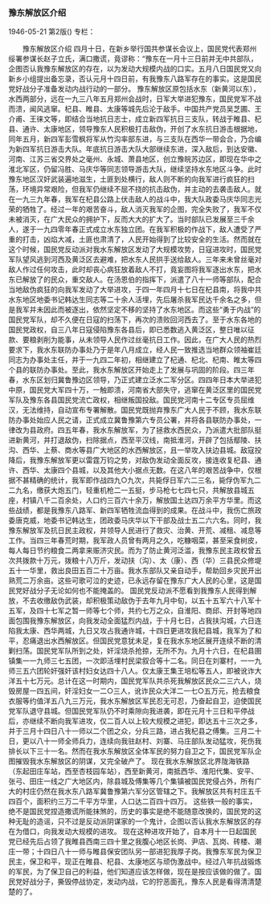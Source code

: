 ### 豫东解放区介绍

1946-05-21
第2版()
专栏：

　　豫东解放区介绍
    四月十日，在新乡举行国共参谋长会议上，国民党代表郑州绥署参谋长赵子立氏，满口撒谎，竟谬称：“豫东在一月十三日前并无中共部队，企图否认我豫东解放区的存在，以为发动大规模内战的口实。五月八日国民党又向新乡小组提出备忘录，否认元月十四日前，有我豫东八路军存在的事实。这是国民党好战分子准备发动内战行动的一部分。
    豫东解放区原包括水东（新黄河以东），水西两部分，远在一九三八年五月郑州会战时，日军大举进犯豫东，国民党军不战而溃，闻风逃窜。杞县、睢县、太康等城先后沦于敌手。中国共产党员吴芝圃、王介甫、王徕文等，即结合当地抗日志士，成立新四军抗日三支队，转战于睢县、杞县、通许、太康地区，领导豫东人民积极打击敌伪，开创了水东抗日游击根据地，同年五月，新四军彭雪枫将军从竹沟率部东进，与三支队在西华一带会合，乃合编为新四军抗日游击大队。年底抗日游击大队大部继续东进，深入敌后，到达安徽、河南、江苏三省交界处之毫州、永城、萧县地区，创立豫皖苏边区，即现在华中之淮北军区，仍留冯胜、马庆华等同志领导游击大队，继续坚持水东地区斗争。此时豫东地区汉奸武装遍地滋生，土匪到处横行，敌人则不断的向我军进行疯狂的扫荡，环境异常艰险，但我军仍继续不屈不挠的抗击敌伪，并主动的去袭击敌人。就在一九三九年春，我军在杞县公路上伏击敌人的战斗中，我大队政委马庆华同志光荣的牺牲了。经过一年的艰苦奋斗，敌人消灭我军的企图，完全失败了，我军不仅未被消灭，在广大民众的拥护下，反而大大的扩大了。当时部队已发展至三千余人，遂于一九四零年春正式成立水东独立团。在我军积极的作战下，敌人遭受了严重的打击，凶焰大减，土匪也肃清了，人民开始得到了比较安全的生活。然而就在这个时候，国民党反动派对我水东解放区发动了大规模攻势，日寇进攻时，国民党军队望风逃到河西及黄泛区去避难，把水东人民拱手送给敌人。三年来未曾丝毫对敌人作过任何攻击，此时却丧心病狂放着敌人不打，竟妄图将我军逐出水东，把水东已解放了的民众，重交敌人。在汤恩伯的指挥下，派遣了八十一师等部队，配合当地敌伪疯狂的向我军发动了大举进攻，于四一年四月十七日在杞县南，将我中共水东地区地委书记韩达生同志等二十余人活埋，先后屠杀我军民达千余名之多，但是我军并未因此而被逐出，依然坚定不移的坚持了水东地区。而这些“勇于内战”的国民党军队，却不久便在日寇的扫荡下，再次的溃败回河西去了。至于水东各地的国民党政权，自三八年日寇侵陷豫东各县后，即已悉数逃入黄泛区，整日唯以征款、要粮剥削为能事，从未领导人民作过丝毫抗日工作。因此，在广大人民的热烈要求下，我水东联防办事处乃于是年八月成立，经人民一致推选当地群众领袖崔廷同志为办事处主任，并于一九四二年初，相继建立了杞通、杞北、杞南、睢太等四个县的联防办事处。至此，我水东解放区开始走上了发展与巩固的阶段。四三年春，水东区划归冀鲁豫边区领导，乃正式建立泛水二军分区。四四年日本大举进犯中原，国民党大军四十万，一触即溃，河南省大部失守，逃窜在黄泛区里的国民党军队及豫东各县国民党流亡政权，相继叛国投敌。国民党河南十二专区专员屈维汉，无法维持，自动宣布专署解散。国民党既抛弃豫东广大人民于不顾，我水东联防办事处始应人民之请，正式成立冀鲁豫第六专员公署，并将各县联防办事处，一律改为县政府。四五年春，我水东解放军，为了拯救水西民众，乃派遣大批部队挺进新黄河，并打退敌伪，扫除据点，西至平汉线，南抵淮河，开辟了包括鄢陵、扶沟、西华、上蔡、商水等县广大地区的水西解放区，且一举攻入扶边县城。敌寇投降后，我豫东解放军更以雷霆万钧之势，对敌伪发动全面反攻，接连收复杞县、通许、西华、太康四个县城，以及其他大小据点无数。在这八年的艰苦战争中，仅根据不甚精确的统计，我军即作战四九○九次，共毙俘日军六二三名，毙俘伪军九二二九名，缴获大炮五门，轻重机枪二一五挺，步马枪七七四七只，共解放县城五座，村镇八千二百余处，人口约三百六十余万，解放国土达四万余平方华里。而这些战绩，都是我豫东八路军、新四军牺牲流血得到的成果。在战斗中，我伤亡旅政委唐克威，地委书记韩达生，团政委马庆华以下干部及战士五二六六名。同时，我豫东解放军及抗日民主政权，并领导人民进行了救灾、治黄、开荒、减租、减息等工作。当四三年春荒时期，我军政人员曾有两月之久，吃糠咽菜，甚至采食树皮，每人每日节约粮食二两拿来赈济灾民。而为了防止黄河泛滥，我豫东民主政权曾五次共拨款十万元，拨粮十八万斤，发动扶（沟）、太（康）、西（华）三县民众修堤五十一华里，救出良田五百二十万亩。我水东部队又亲自动手，帮助回乡灾民开出熟荒二万余亩。这些可歌可泣的史迹，已永远存留在豫东广大人民的心里，这是国民党好战分子无论如何也不能掩盖的。
    国民党反动派不愿看到我豫东人民得到解放，不去收缴敌伪武装，却积极策动敌伪于去年九月中旬，以五十五军六十八军十五军，及四十七军之暂一师等七个师，共约七万之众，自淮阳、商邱、开封等地四面包围我豫东解放区，向我发动全面猛烈内战，于十月七日，占我扶沟城，六日连陷我太康、西华两城，九日又攻占我通许城，十四日更进攻我杞县城，我军为了和平，忍痛退出水西解放区。但国民党意犹未足，复在我水东地区展开连续不断的清剿扫荡。国民党军队所到之处，奸淫烧杀抢掠，无所不为。九月十六日，在杞县圉镇集一一九师三七五团，一次即活埋村民梁叙合等十二名。同日在刘寨村，一一九师三五六团轮奸强奸该村妇女达四十八人。仅太康王集王培松等五人，即被讹诈大洋五十七万元。总计在这一时期内，国民党军队共杀死我解放区民众二三六人，烧毁房屋一四五间，奸淫妇女一二○三人，讹诈民众大洋二一七○五万元，抢去粮食衣服等约值洋五八九三万元，我水东解放区军民忍无可忍，乃奋起自卫，迫使国民党军队退守县城。但国民党军队仍不时乘隙向我进袭，即在元月十三日和平停战后，亦继续不断向我军进攻，仅二百人以上较大规模之进犯，即达五十三次之多，并于三月十四日八十一师以二个团之众，分兵三路，进占我杞县之傅集。三月二十日，更以八十一师全师兵力，连续向我驻赵村、刘寨、马庄部队发动猛攻，死伤我排长以下三十一名。然而在我水东解放区全体军民的努力自卫之下，国民党军队企图摧毁我水东解放区的阴谋，又完全破产了。
    现在我水东解放区北界陇海铁路（东起田庄车站，西至杏枝园车站），西至新黄河，南抵西华、淮阳代集、安平、张弓、田庄一线之广大地区内，除县城及傅集等几个集镇被国民党侵占外，所有广大的村庄仍然在我水东八路军冀鲁豫第六军分区管辖之下。我解放区共有村庄五千四百个，面积约三万二千平方华里，人口达二百四十四万。
    这些铁一般的事实，绝不是国民党捏造撒谎所能抹煞的，历史的事实是绝不能随意改换的，国民党的这种无耻的造谣，只不过是反动派阴谋家的一个鬼计，企图以否认我水东解放区的存在为借口，向我发动大规模的进攻。
    现在这种进攻开始了，自本月十一日起国民党已经先后占领了我睢县西南三四十里之我腹心地区长岗、尹店、瓦岗、砖楼、潮庄一带；十四日八十一师与睢县保安团队另一部进犯我厚子岗。我豫东军民为保卫民主，保卫和平，现正在睢县、杞县、太康地区与顽伪激战中。经过八年抗战锻炼的军民，为了保卫自己的利益，他们知道应该怎样做，现在是按应该做的做了。国民党好战分子，撕毁停战协定，发动内战，它的狞恶面孔，豫东人民是看得清清楚楚的了。
